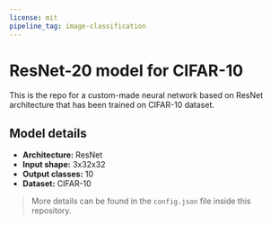 ```yaml
---
license: mit
pipeline_tag: image-classification
---
```

# ResNet-20 model for CIFAR-10

This is the repo for a custom-made neural network based on ResNet architecture that has been trained on CIFAR-10 dataset.

## Model details

- **Architecture:** ResNet
- **Input shape:** 3x32x32
- **Output classes:** 10
- **Dataset:** CIFAR-10
> More details can be found in the `config.json` file inside this repository.
